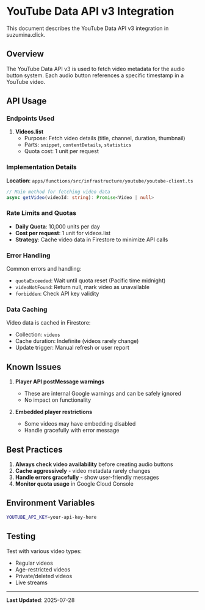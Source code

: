 # YouTube Data API v3 Integration

This document describes the YouTube Data API v3 integration in suzumina.click.

## Overview

The YouTube Data API v3 is used to fetch video metadata for the audio button system. Each audio button references a specific timestamp in a YouTube video.

## API Usage

### Endpoints Used

1. **Videos.list**
   - Purpose: Fetch video details (title, channel, duration, thumbnail)
   - Parts: `snippet`, `contentDetails`, `statistics`
   - Quota cost: 1 unit per request

### Implementation Details

**Location**: `apps/functions/src/infrastructure/youtube/youtube-client.ts`

```typescript
// Main method for fetching video data
async getVideo(videoId: string): Promise<Video | null>
```

### Rate Limits and Quotas

- **Daily Quota**: 10,000 units per day
- **Cost per request**: 1 unit for videos.list
- **Strategy**: Cache video data in Firestore to minimize API calls

### Error Handling

Common errors and handling:
- `quotaExceeded`: Wait until quota reset (Pacific time midnight)
- `videoNotFound`: Return null, mark video as unavailable
- `forbidden`: Check API key validity

### Data Caching

Video data is cached in Firestore:
- Collection: `videos`
- Cache duration: Indefinite (videos rarely change)
- Update trigger: Manual refresh or user report

## Known Issues

1. **Player API postMessage warnings**
   - These are internal Google warnings and can be safely ignored
   - No impact on functionality

2. **Embedded player restrictions**
   - Some videos may have embedding disabled
   - Handle gracefully with error message

## Best Practices

1. **Always check video availability** before creating audio buttons
2. **Cache aggressively** - video metadata rarely changes
3. **Handle errors gracefully** - show user-friendly messages
4. **Monitor quota usage** in Google Cloud Console

## Environment Variables

```bash
YOUTUBE_API_KEY=your-api-key-here
```

## Testing

Test with various video types:
- Regular videos
- Age-restricted videos
- Private/deleted videos
- Live streams

---

**Last Updated**: 2025-07-28